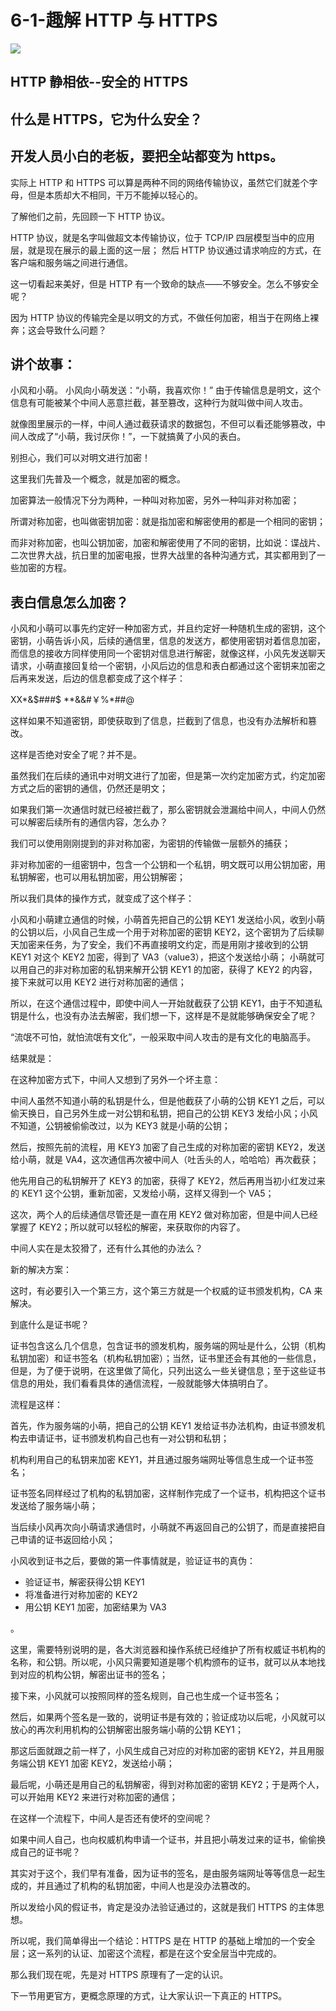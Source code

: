# 6-1-趣解 HTTP 与 HTTPS

<img src="./imgs/6-1-趣解HTTP与HTTPS.png" />

## HTTP 静相依--安全的 HTTPS

## 什么是 HTTPS，它为什么安全？

## 开发人员小白的老板，要把全站都变为 https。

实际上 HTTP 和 HTTPS 可以算是两种不同的网络传输协议，虽然它们就差个字母，但是本质却大不相同，干万不能掉以轻心的。

了解他们之前，先回顾一下 HTTP 协议。

HTTP 协议，就是名字叫做超文本传输协议，位于 TCP/IP 四层模型当中的应用层，就是现在展示的最上面的这一层；
然后 HTTP 协议通过请求响应的方式，在客户端和服务端之间进行通信。

这一切看起来美好，但是 HTTP 有一个致命的缺点——不够安全。怎么不够安全呢？

因为 HTTP 协议的传输完全是以明文的方式，不做任何加密，相当于在网络上裸奔；这会导致什么问题？

## 讲个故事：

小风和小萌。
小风向小萌发送：“小萌，我喜欢你！”
由于传输信息是明文，这个信息有可能被某个中间人恶意拦截，甚至篡改，这种行为就叫做中间人攻击。

就像图里展示的一样，中间人通过截获请求的数据包，不但可以看还能够篡改，中间人改成了“小萌，我讨厌你！”，一下就搞黄了小风的表白。

别担心，我们可以对明文进行加密！

这里我们先普及一个概念，就是加密的概念。

加密算法一般情况下分为两种，一种叫对称加密，另外一种叫非对称加密；

所谓对称加密，也叫做密钥加密：就是指加密和解密使用的都是一个相同的密钥；

而非对称加密，也叫公钥加密，加密和解密使用了不同的密钥，比如说：谍战片、二次世界大战，抗日里的加密电报，世界大战里的各种沟通方式，其实都用到了一些加密的方程。

## 表白信息怎么加密？

小风和小萌可以事先约定好一种加密方式，并且约定好一种随机生成的密钥，这个密钥，小萌告诉小风，后续的通信里，信息的发送方，都使用密钥对着信息加密，而信息的接收方同样使用同一个密钥对信息进行解密，就像这样，小风先发送聊天请求，小萌直接回复给一个密钥，小风后边的信息和表白都通过这个密钥来加密之后再来发送，后边的信息都变成了这个样子：

XX*&$$%$###$
\*\*&&#￥%*##@

这样如果不知道密钥，即使获取到了信息，拦截到了信息，也没有办法解析和篡改。

这样是否绝对安全了呢？并不是。

虽然我们在后续的通讯中对明文进行了加密，但是第一次约定加密方式，约定加密方式之后的密钥的通信，仍然还是明文；

如果我们第一次通信时就已经被拦截了，那么密钥就会泄漏给中间人，中间人仍然可以解密后续所有的通信内容，怎么办？

我们可以使用刚刚提到的非对称加密，为密钥的传输做一层额外的捕获；

非对称加密的一组密钥中，包含一个公钥和一个私钥，明文既可以用公钥加密，用私钥解密，也可以用私钥加密，用公钥解密；

所以我们具体的操作方式，就变成了这个样子：

小风和小萌建立通信的时候，小萌首先把自己的公钥 KEY1 发送给小风，收到小萌的公钥以后，小风自己生成一个用于对称加密的密钥 KEY2，这个密钥为了后续聊天加密来任务，为了安全，我们不再直接明文约定，而是用刚才接收到的公钥 KEY1 对这个 KEY2 加密，得到了 VA3（value3），把这个发送给小萌；
小萌就可以用自己的非对称加密的私钥来解开公钥 KEY1 的加密，获得了 KEY2 的内容，接下来就可以用 KEY2 进行对称加密的通信；

所以，在这个通信过程中，即使中间人一开始就截获了公钥 KEY1，由于不知道私钥是什么，也没有办法去解密，我们想一下，这样是不是就能够确保安全了呢？

“流氓不可怕，就怕流氓有文化”，一般采取中间人攻击的是有文化的电脑高手。

结果就是：

在这种加密方式下，中间人又想到了另外一个坏主意：

中间人虽然不知道小萌的私钥是什么，但是他截获了小萌的公钥 KEY1 之后，可以偷天换日，自己另外生成一对公钥和私钥，把自己的公钥 KEY3 发给小风；小风不知道，公钥被偷偷改过，以为 KEY3 就是小萌的公钥；

然后，按照先前的流程，用 KEY3 加密了自己生成的对称加密的密钥 KEY2，发送给小萌，就是 VA4，这次通信再次被中间人（吐舌头的人，哈哈哈）再次截获；

他先用自己的私钥解开了 KEY3 的加密，获得了 KEY2，然后再用当初小红发过来的 KEY1 这个公钥，重新加密，又发给小萌，这样又得到一个 VA5；

这次，两个人的后续通信尽管还是一直在用 KEY2 做对称加密，但是中间人已经掌握了 KEY2；所以就可以轻松的解密，来获取你的内容了。

中间人实在是太狡猾了，还有什么其他的办法么？

新的解决方案：

这时，有必要引入一个第三方，这个第三方就是一个权威的证书颁发机构，CA 来解决。

到底什么是证书呢？

证书包含这么几个信息，包含证书的颁发机构，服务端的网址是什么，公钥（机构私钥加密）和证书签名（机构私钥加密）；当然，证书里还会有其他的一些信息，但是，为了便于说明，在这里做了简化，只列出这么一些关键信息；至于这些证书信息的用处，我们看看具体的通信流程，一般就能够大体搞明白了。

流程是这样：

首先，作为服务端的小萌，把自己的公钥 KEY1 发给证书办法机构，由证书颁发机构去申请证书，证书颁发机构自己也有一对公钥和私钥；

机构利用自己的私钥来加密 KEY1，并且通过服务端网址等信息生成一个证书签名；

证书签名同样经过了机构的私钥加密，这样制作完成了一个证书，机构把这个证书发送给了服务端小萌；

当后续小风再次向小萌请求通信时，小萌就不再返回自己的公钥了，而是直接把自己申请的证书返回给小风；

小风收到证书之后，要做的第一件事情就是，验证证书的真伪：

- 验证证书，解密获得公钥 KEY1
- 将准备进行对称加密的 KEY2
- 用公钥 KEY1 加密，加密结果为 VA3

。

这里，需要特别说明的是，各大浏览器和操作系统已经维护了所有权威证书机构的名称，和公钥。所以呢，小风只需要知道是哪个机构颁布的证书，就可以从本地找到对应的机构公钥，解密出证书的签名；

接下来，小风就可以按照同样的签名规则，自己也生成一个证书签名；

然后，如果两个签名是一致的，说明证书是有效的；验证成功以后呢，小风就可以放心的再次利用机构的公钥解密出服务端小萌的公钥 KEY1；

那这后面就跟之前一样了，小风生成自己对应的对称加密的密钥 KEY2，并且用服务端公钥 KEY1 加密 KEY2，发送给小萌；

最后呢，小萌还是用自己的私钥解密，得到对称加密的密钥 KEY2；于是两个人，可以开始用 KEY2 来进行对称加密的通信；

在这样一个流程下，中间人是否还有使坏的空间呢？

如果中间人自己，也向权威机构申请一个证书，并且把小萌发过来的证书，偷偷换成自己的证书呢？

其实对于这个，我们早有准备，因为证书的签名，是由服务端网址等等信息一起生成的，并且通过了机构的私钥加密，中间人也是没办法篡改的。

所以发给小风的假证书，肯定是没办法验证通过的，这就是我们 HTTPS 的主体思想。

所以呢，我们简单得出一个结论：HTTPS 是在 HTTP 的基础上增加的一个安全层；这一系列的认证、加密这个流程，都是在这个安全层当中完成的。

那么我们现在呢，先是对 HTTPS 原理有了一定的认识。

下一节用更官方，更概念原理的方式，让大家认识一下真正的 HTTPS。
